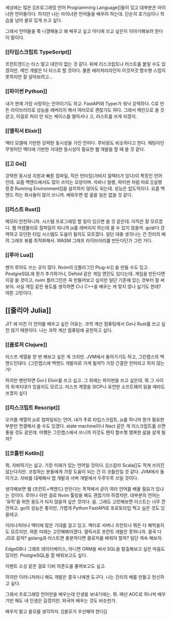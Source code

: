 세상에는 많은 [[프로그래밍 언어 Programming Language]]들이 있고 대부분은 마이너한 언어들이다. 하지만 나는 마이너한 언어들을 배우려 하는데. 단순히 호기심이나 학습을 넘어 쓸모 있게 쓰고 싶다.

그래서 언어들을 쭉 나열해놓고 왜 배우고 싶고 어디에 쓰고 싶은지 이야기해보려 한다 이 말이다.
### [[타입스크립트 TypeScript]]
프런트엔드는 타스 말고 대안이 없는 것 같다. 뒤에 리스크립트나 러스트를 붙일 수도 있겠지만. 메인 개발은 다 타스로 할 것이다. 물론 에러처리라던지 이것저것 함수형 스럽지 못하지만 잘 살아보려고...

### [[파이썬 Python]]
내가 현재 가장 사랑하는 언어이기도 하고. FastAPI와 Typer가 워낙 강력하다. C로 만든 라이브러리로 성능을 레버리지 해서 여러모로 괜찮기도 하다. 그래서 메인으로 쓸 것 같고, 이걸로 처리 안 되는 케이스를 엘릭서나 고, 러스트를 쓰게 되겠지.

### [[엘릭서 Elixir]]
액터 모델에 기반한 강력한 동시성을 가진 언어다. 루비랑도 비슷하다고 한다.
채팅이던 무엇이던 액터에 기반한 거대한 동시성이 필요한 웹 개발을 할 때 쓸 것 같다.

### [[고 Go]]
강력한 동시성 지원과 빠른 컴파일, 작은 런타임(가비지 컬렉터가 있다)이 특징인 언어인데. 요즘 백엔드에서도 많이 쓰이는 모양이며. 자바나 얼랭, 파이썬 처럼 따로 [[실행 환경 Running Environment]]을 설치하지 않아도 되는데. 성능은 압도적이다. 요즘 백엔드 하는 회사들이 많이 쓰니까. 배워두면 밥 굶을 일은 없을 것 같다.

### [[러스트 Rust]]
메모리 안전하니까. 시스템 프로그래밍 할 일이 있으면 쓸 것 같은데. 아직은 잘 모르겠다. 웹 어셈블리로 컴파일이 되니까 js를 레버리지 하는데 쓸 수 있지 않을까. go보다 강력하고 모던한 타입 시스템도 도움이 될지도 모르겠다. 일단 대충 생각나는 건 진리의 배의 그래프 뷰를 최적화해서. WASM 그래프 라이브러리를 만든다던가 그런 거다.

### [[루아 Lua]]
왠지 루아도 쓰는 곳이 많다. Nvim의 [[플러그인 Plug-In]] 을 만들 수도 있고. PostgreSQL에 뭔가 추가하거나, Defold 같은 게임 엔진도 있다는데. 게임을 만든다면 이걸 쓸 것이고, nvim 플러그인은 꼭 만들어보고 싶지만 일단 기존에 있는 것부터 잘 써보자.
사실 게임 같은 용도를 생각하면 C나 C++을 배우는 게 맞지 않나 싶기도 한데? 여튼 고민이다.

## [[줄리아 Julia]]
JIT 에 미친 이 언어를 배우고 싶은 이유는. 과학 계산 컴퓨팅에서 Go나 Rust를 쓰고 싶진 않기 때문이다. 나는 과학 계산 컴퓨팅에 공헌하고 싶다.

### [[클로저 Clojure]]
리스프 계열을 한 번 해보고 싶은 게 크지만. JVM에서 돌아가기도 하고, 그린랩스의 백엔드인데다. (그린랩스에 백엔드 개발자로 가게 될까?) 가장 간결한 언어라고 하지 않는가!

하지만 왠만하면 Go나 Elixir를 쓰고 싶고. 그 외에는 파이썬을 쓰고 싶은데. 뭐 그 사이의 회색지대가 있을지도 모르고. 리스프 계열을 SICP나 유연한 소프트웨어 읽을 때라도 쓰겠지 싶다

### [[리스크립트 Rescript]]
오카믈 계열의 js로 컴파일되는 언어. 내가 주로 타입스크립트, js를 하니까 뭔가 필요한 부분만 연결해서 쓸 수도 있겠다. state machine이나 Nact 같은 게 리스크립트를 쓰면 좋을 것도 같은데. 어쨌든 그린랩스에서 쓰니까 이것도 왠지 함수형 행복한 삶을 살게 될까?

### [[코틀린 Kotlin]]
뭐. 자바하기는 싫고. 가장 미래가 있는 언어일 것이다. [[스칼라 Scala]]도 적게 쓰이진 않는다지만. 코칭하는 분들에게 가장 도움이 되는 건 이 코틀린일 것 같다. JVM에서 돌아가고. 자바를 대체해서 앱 개발과 서버 개발에서 두루두루 쓰일 것이다.

생각해보면 웹 (프런트+백엔드) 만든다는 목적에서 굳이 여러 언어를 배울 필요가 있냐는 것이다. 루아나 이런 걸로 Nvim 툴링을 해도 괜찮기야 하겠지만. 대부분의 언어는 '유학'을 위한 용도가 되지 않을까 싶은 것이다. 음. 그래도 고민해보면 러스트는 너무 깐깐하고. go의 성능은 좋지만, 가볍게 Python FastAPI로 프로토타입 찍고 싶은 것도 있을테고.

이러나저러나 액터에 많은 기대를 걸고 있고. 액터로 서버나 프런트나 뭐든 다 해먹을지도 모르지만. 여튼 미래는 고민해봐야겠다. 엘릭서로 프런트 개발은 못하니까. 결국 다 JS로 갈까? golang과 러스트면 충분하다면 클로저를 배워야 할까? 일단 계속 해보자.

EdgeDB나 그래프 데이터베이스, 아니면 ORM을 써서 SQL을 탈출해보고 싶은 마음도 있지만. PostgreSQL을 잘 배워보고도 싶다.

이벤트 소싱 같은 걸로 디비 의존도를 줄여보고도 싶고.

하지만 이러니저러니 해도 개발은 결국 나에겐 도구다. 나는 진리의 배를 만들고 헌신하고 싶다.

그래서 프로그래밍 언어만을 배우는데 인생을 보내기에는. 뭐. 매년 AOC로 하나씩 배우기만 해도 내 인생은 길겠지만. 외국어 배우는 것도 비슷한가.

배우지 말고 쓸모를 생각하자. [[쓸모가 우선해야 한다]]